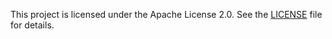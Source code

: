 This project is licensed under the Apache License 2.0. See the [LICENSE](./LICENSE) file for details.
